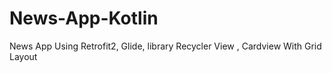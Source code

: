 # News-App-Kotlin
News App Using Retrofit2, Glide,  library Recycler View , Cardview With Grid Layout

